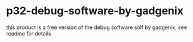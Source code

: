 # p32-debug-software-by-gadgenix
this product is a free version of the debug software solf by gadgenix, see readme for details
